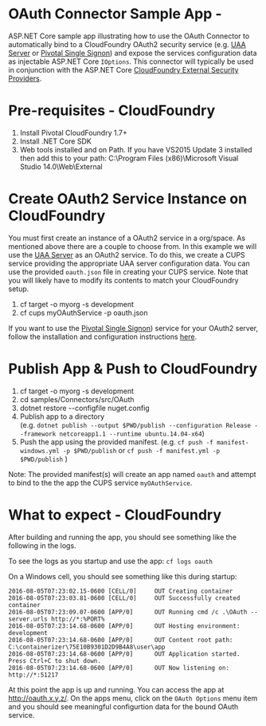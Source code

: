 ﻿# OAuth Connector Sample App - 
ASP.NET Core sample app illustrating how to use the OAuth Connector to automatically bind to a CloudFoundry OAuth2 security service (e.g. [UAA Server](https://github.com/cloudfoundry/uaa) or [Pivotal Single Signon](https://docs.pivotal.io/p-identity/)) and expose the services configuration data as injectable ASP.NET Core `IOptions`.
This connector will typically be used in conjunction with the ASP.NET Core [CloudFoundry External Security Providers](https://github.com/SteeltoeOSS/Security).
# Pre-requisites - CloudFoundry

1. Install Pivotal CloudFoundry 1.7+
2. Install .NET Core SDK
3. Web tools installed and on Path. If you have VS2015 Update 3 installed then add this to your path: C:\Program Files (x86)\Microsoft Visual Studio 14.0\Web\External

# Create OAuth2 Service Instance on CloudFoundry
You must first create an instance of a OAuth2 service in a org/space. As mentioned above there are a couple to choose from. In this example we will use the [UAA Server](https://github.com/cloudfoundry/uaa) as an OAuth2 service. To do this, we create a CUPS service providing the appropriate UAA server configuration data. You can use the provided `oauth.json` file in creating your CUPS service. Note that you will likely have to modify its contents to match your CloudFoundry setup.

1. cf target -o myorg -s development
2. cf cups myOAuthService -p oauth.json

If you want to use the [Pivotal Single Signon](https://docs.pivotal.io/p-identity/)) service for your OAuth2 server, follow the installation and configuration instructions [here](https://docs.pivotal.io/p-identity/installation.html).

# Publish App & Push to CloudFoundry

1. cf target -o myorg -s development
2. cd samples/Connectors/src/OAuth
3. dotnet restore --configfile nuget.config
4. Publish app to a directory  
(e.g. `dotnet publish --output $PWD/publish --configuration Release --framework netcoreapp1.1 --runtime ubuntu.14.04-x64`)
5. Push the app using the provided manifest.
 (e.g.  `cf push -f manifest-windows.yml -p $PWD/publish` or `cf push -f manifest.yml -p $PWD/publish` )

Note: The provided manifest(s) will create an app named `oauth` and attempt to bind to the the app the CUPS service `myOAuthService`.

# What to expect - CloudFoundry
After building and running the app, you should see something like the following in the logs. 

To see the logs as you startup and use the app: `cf logs oauth`

On a Windows cell, you should see something like this during startup:
```
2016-08-05T07:23:02.15-0600 [CELL/0]     OUT Creating container
2016-08-05T07:23:03.81-0600 [CELL/0]     OUT Successfully created container
2016-08-05T07:23:09.07-0600 [APP/0]      OUT Running cmd /c .\OAuth --server.urls http://*:%PORT%
2016-08-05T07:23:14.68-0600 [APP/0]      OUT Hosting environment: development
2016-08-05T07:23:14.68-0600 [APP/0]      OUT Content root path: C:\containerizer\75E10B9301D2D9B4A8\user\app
2016-08-05T07:23:14.68-0600 [APP/0]      OUT Application started. Press Ctrl+C to shut down.
2016-08-05T07:23:14.68-0600 [APP/0]      OUT Now listening on: http://*:51217
```
At this point the app is up and running.  You can access the app at http://oauth.x.y.z/.  On the apps menu, click on the `OAuth Options` menu item and you should see meaningful configurtion data for the bound OAuth service.
